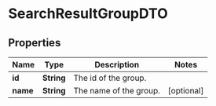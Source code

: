 
# SearchResultGroupDTO

## Properties
Name | Type | Description | Notes
------------ | ------------- | ------------- | -------------
**id** | **String** | The id of the group. | 
**name** | **String** | The name of the group. |  [optional]



